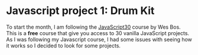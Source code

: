 # Javascript project 1: Drum Kit

To start the month, I am following the [JavaScript30](https://javascript30.com/) course by Wes Bos. This is a **free** course that give you access to 30 vanilla JavaScript projects. As I was following my Javascript course, I had some issues with seeing how it works so I decided to look for some projects.